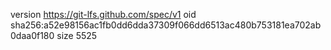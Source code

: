 version https://git-lfs.github.com/spec/v1
oid sha256:a52e98156ac1fb0dd6dda37309f066dd6513ac480b753181ea702ab0daa0f180
size 5525
